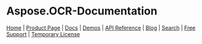 # Aspose.OCR-Documentation

[Home](https://www.aspose.com/) | [Product Page](https://products.aspose.com/ocr/) | [Docs](https://docs.aspose.com/ocr/) | [Demos](https://products.aspose.app/ocr/family) | [API Reference](https://apireference.aspose.com/ocr) | [Blog](https://blog.aspose.com/category/ocr/) | [Search](https://search.aspose.com/) | [Free Support](https://forum.aspose.com/c/ocr) | [Temporary License](https://purchase.aspose.com/temporary-license)

